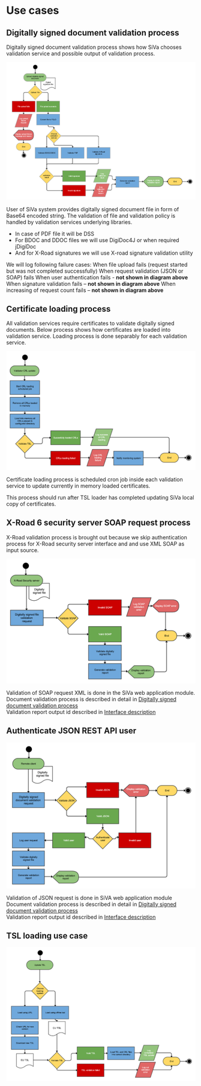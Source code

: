# Use cases

## Digitally signed document validation process

Digitally signed document validation process shows how SiVa chooses
validation service and possible output of validation process.

![BDOC validation process](/img/siva/siva_bdoc_validation_process.png)

User of SiVa system provides digitally signed document file in form of 
Base64 encoded string. The validation of file and validation policy 
is handled by validation services underlying libraries. 

* In case of PDF file it will be DSS
* For BDOC and DDOC files we will use DigiDoc4J or when required jDigiDoc
* And for X-Road signatures we will use X-road signature validation utility 

We will log following failure cases:
When file upload fails (request started but was not completed successfully)
When request validation (JSON or SOAP) fails
When user authentication fails - **not shown in diagram above**
When signature validation fails – **not shown in diagram above**
When increasing of request count fails – **not shown in diagram above**

## Certificate loading process

All validation services require certificates to validate digitally signed
documents. Below process shows how certificates are loaded into 
validation service. Loading process is done separably for each validation
service.

![Certificate Loading process](/img/siva/siva_validator_crl_loading.png)

Certificate loading process is scheduled cron job inside each validation 
service to update currently in memory loaded certificates.

This process should run after TSL loader has completed updating 
SiVa local copy of certificates.

## X-Road 6 security server SOAP request process

X-Road validation process is brought out because we skip authentication 
process for X-Road security server interface and and use XML SOAP 
as input source.

![X-Road SOAP validation request](/img/siva/siva_x_road_server_diagram.png)

Validation of SOAP request XML is done in the SiVa web application module.  
Document validation process is described in detail in [Digitally signed document validation process](#digitally-signed-document-validation-process)    
Validation report output id described in [Interface description](/siva/interface_description)

## Authenticate JSON REST API user

![JSON REST validation request](/img/siva/siva_remote_client_flowchart.png)

Validation of JSON request is done in  SiVA web application module 
Document validation process is described in detail in [Digitally signed document validation process](#digitally-signed-document-validation-process)    
Validation report output id described in [Interface description](/siva/interface_description)

## TSL loading use case

![TSL loading process](/img/siva/siva_tsl_loading_process.png)
